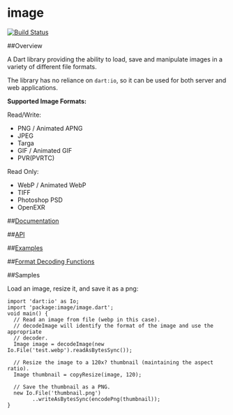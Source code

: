 # image

[![Build Status](https://drone.io/github.com/brendan-duncan/image/status.png)](https://drone.io/github.com/brendan-duncan/image/latest)

##Overview

A Dart library providing the ability to load, save and manipulate images in a variety of different file formats.

The library has no reliance on `dart:io`, so it can be used for both server and
web applications. 

**Supported Image Formats:**

Read/Write:

- PNG / Animated APNG
- JPEG
- Targa
- GIF / Animated GIF
- PVR(PVRTC)

Read Only:

- WebP / Animated WebP
- TIFF
- Photoshop PSD
- OpenEXR


##[Documentation](https://github.com/brendan-duncan/image/wiki)

##[API](http://www.dartdocs.org/documentation/image/1.1.22/index.html#image/image)

##[Examples](https://github.com/brendan-duncan/image/wiki/Examples)

##[Format Decoding Functions](https://github.com/brendan-duncan/image/wiki#format-decoding-functions)

##Samples

Load an image, resize it, and save it as a png:

    import 'dart:io' as Io;
    import 'package:image/image.dart';
    void main() {
      // Read an image from file (webp in this case).
      // decodeImage will identify the format of the image and use the appropriate
      // decoder.
      Image image = decodeImage(new Io.File('test.webp').readAsBytesSync());

      // Resize the image to a 120x? thumbnail (maintaining the aspect ratio).
      Image thumbnail = copyResize(image, 120);
    
      // Save the thumbnail as a PNG.
      new Io.File('thumbnail.png')
            ..writeAsBytesSync(encodePng(thumbnail));
    }

